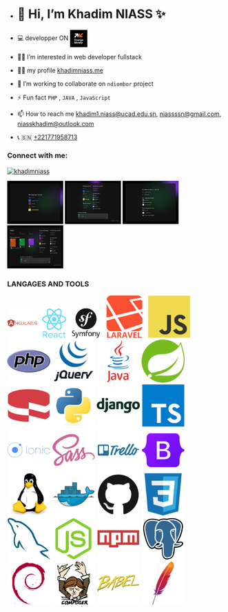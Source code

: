 - <h1>👋 Hi, I’m Khadim NIASS ✨ </h1>
- ‍💻 developper ON <a href="https://sonatel.sn/orange-finances-mobiles-senegal-et-baobab-senegal-institution-de-microfinances-innovent-et-proposent-du-credit-et-de-lepargne-par-orange-money/"> <img src="imgs/ofms.jpeg" align="center" width="40"></a>

- 👀💞️ I’m interested in  web developer fullstack

- 👨‍💻 my profile [khadimniass.me](https://khadimniass.me#projet)

- 💞️ I’m working to collaborate on `ndiombor` project

- ⚡ Fun fact `PHP` , `JAVA` , `JavaScript`

- 📫 How to reach me 
[khadim1.niass@ucad.edu.sn](mailto:khadim1.niass@ucad.edu.sn), 
 [niassssn@gmail.com](mailto:niassssn@gmail.com), 
 [niasskhadim@outlook.com](mailto:niasskhadim@outlook.com)

- 📞 🇸🇳  [+221771958713](tel:+221771958713)


<h3 align="left">Connect with me:</h3>
<p align="left">
<a href="https://www.linkedin.com/in/khadim-niass/" target="blank"><img align="center" src="https://raw.githubusercontent.com/rahuldkjain/github-profile-readme-generator/master/src/images/icons/Social/linked-in-alt.svg" alt="khadimniass" height="30" width="40" /></a>

<!-- <a href="https://www.facebook.com/khadim.niass.3" target="blank"><img align="center" src="https://raw.githubusercontent.com/rahuldkjain/github-profile-readme-generator/master/src/images/icons/Social/facebook.svg" alt="khadimniass" height="30" width="40" /></a>
<a href="https://instagram.com/" target="blank"><img align="center" src="https://raw.githubusercontent.com/rahuldkjain/github-profile-readme-generator/master/src/images/icons/Social/instagram.svg" alt="khadimniass" height="30" width="40" /></a> -->

</p>
<p align = "left"> 
<img src="imgs/langages.png" alt="khadimniass" height="100" width="130"/>
<img src="imgs/flowers.png" alt="khadimniass" height="100" width="130"/>
<img src="imgs/wrapped_liked.png" alt="khadimniass" height="100" width="130"/>
<img src="imgs/wrapped_all.png" alt="khadimniass" height="100" width="130"/>
</p>
<h3>LANGAGES AND TOOLS</h3>
<!-- site pour tous les icones -->
<!-- https://github.com/devicons/devicon/tree/master/icons -->
<div align="left">

<img style="width:70px; height:" src="https://raw.githubusercontent.com/devicons/devicon/master/icons/angularjs/angularjs-plain-wordmark.svg" />
<img style="width:70px;" src="https://raw.githubusercontent.com/devicons/devicon/master/icons/react/react-original-wordmark.svg" />
<img style="width:70px;"  src="https://raw.githubusercontent.com/devicons/devicon/master/icons/symfony/symfony-original-wordmark.svg"/>
<img style="width:100px; height:3%" src="https://raw.githubusercontent.com/devicons/devicon/master/icons/laravel/laravel-plain-wordmark.svg"/>
<img style="width:100px; height:3%" src="https://raw.githubusercontent.com/devicons/devicon/master/icons/javascript/javascript-original.svg"/>
<img style="width:100px; height:3%" src="https://raw.githubusercontent.com/devicons/devicon/master/icons/php/php-original.svg"/>
<img style="width:100px; height:3%" src="https://raw.githubusercontent.com/devicons/devicon/master/icons/jquery/jquery-original-wordmark.svg"/>
<img style="width:100px; height:3%" src="https://raw.githubusercontent.com/devicons/devicon/master/icons/java/java-original-wordmark.svg"/>
<img style="width:100px; height:3%" src="https://raw.githubusercontent.com/devicons/devicon/master/icons/spring/spring-original.svg"/>
<img style="width:100px; height:3%" src="https://raw.githubusercontent.com/devicons/devicon/master/icons/cakephp/cakephp-original.svg"/>
<img style="width:100px; height:3%" src="https://raw.githubusercontent.com/devicons/devicon/master/icons/python/python-original.svg"/>
<img style="width:100px; height:3%" src="https://raw.githubusercontent.com/devicons/devicon/master/icons/django/django-plain-wordmark.svg"/>
<img style="width:100px; height:3%" src="https://raw.githubusercontent.com/devicons/devicon/master/icons/typescript/typescript-plain.svg"/>
<img style="width:100px; height:3%" src="https://raw.githubusercontent.com/devicons/devicon/master/icons/ionic/ionic-original-wordmark.svg"/>
<img style="width:100px; height:3%" src="https://raw.githubusercontent.com/devicons/devicon/master/icons/sass/sass-original.svg"/>
<img style="width:100px; height:3%" src="https://raw.githubusercontent.com/devicons/devicon/master/icons/trello/trello-plain-wordmark.svg"/>
<img style="width:100px; height:3%" src="https://raw.githubusercontent.com/devicons/devicon/master/icons/bootstrap/bootstrap-original.svg"/>
<img style="width:100px; height:3%" src="https://raw.githubusercontent.com/devicons/devicon/master/icons/linux/linux-original.svg"/>
<img style="width:100px; height:3%" src="https://raw.githubusercontent.com/devicons/devicon/master/icons/docker/docker-original.svg"/>
<img style="width:100px; height:3%" src="https://raw.githubusercontent.com/devicons/devicon/master/icons/github/github-original.svg"/>
<img style="width:100px; height:3%" src="https://raw.githubusercontent.com/devicons/devicon/master/icons/css3/css3-original.svg" alt="css3"/>
<img style="width:100px; height:3%" src="https://raw.githubusercontent.com/devicons/devicon/master/icons/mysql/mysql-original.svg" alt ="mySql"/>
<img style="width:100px; height:3%" src="https://raw.githubusercontent.com/devicons/devicon/master/icons/nodejs/nodejs-original.svg" alt="nodeJs"/>
<img style="width:100px; height:3%" src="https://raw.githubusercontent.com/devicons/devicon/master/icons/npm/npm-original-wordmark.svg" alt="npm"/>
<img style="width:100px; height:3%" src="https://raw.githubusercontent.com/devicons/devicon/master/icons/postgresql/postgresql-original.svg" alt="postgres"/>
<img style="width:100px; height:3%" src="https://raw.githubusercontent.com/devicons/devicon/master/icons/debian/debian-original.svg" alt="debian"/>
<img style="width:100px; height:3%" src="https://raw.githubusercontent.com/devicons/devicon/master/icons/composer/composer-original.svg" alt="composer"/>
<img style="width:100px; height:3%" src="https://raw.githubusercontent.com/devicons/devicon/master/icons/babel/babel-original.svg" alt="babel"/>
<img style="width:100px; height:3%" src="https://raw.githubusercontent.com/devicons/devicon/master/icons/apache/apache-original.svg" alt="apache" tittle="apache"/>

</div>

<!-- <svg style="max-width:10%" xmlns="http://www.w3.org/2000/svg" viewBox="0 0 128 128"><path fill="#F34F29" d="M124.737 58.378L69.621 3.264c-3.172-3.174-8.32-3.174-11.497 0L46.68 14.71l14.518 14.518c3.375-1.139 7.243-.375 9.932 2.314 2.703 2.706 3.461 6.607 2.294 9.993l13.992 13.993c3.385-1.167 7.292-.413 9.994 2.295 3.78 3.777 3.78 9.9 0 13.679a9.673 9.673 0 01-13.683 0 9.677 9.677 0 01-2.105-10.521L68.574 47.933l-.002 34.341a9.708 9.708 0 012.559 1.828c3.778 3.777 3.778 9.898 0 13.683-3.779 3.777-9.904 3.777-13.679 0-3.778-3.784-3.778-9.905 0-13.683a9.65 9.65 0 013.167-2.11V47.333a9.581 9.581 0 01-3.167-2.111c-2.862-2.86-3.551-7.06-2.083-10.576L41.056 20.333 3.264 58.123a8.133 8.133 0 000 11.5l55.117 55.114c3.174 3.174 8.32 3.174 11.499 0l54.858-54.858a8.135 8.135 0 00-.001-11.501z"/></svg> -->

